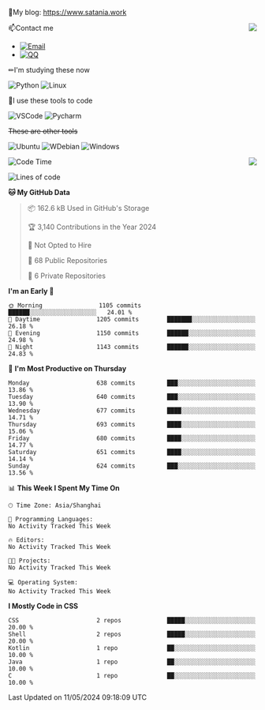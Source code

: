 📰My blog: https://www.satania.work

<img align="right" src="https://github-readme-stats.vercel.app/api/top-langs/?username=Katriell"/>

📫Contact me

* [![Email](https://img.shields.io/badge/Email-Iris@satania.work-1?style=social&logoColor=fff)](mailto:Iris@satania.work)
* [![QQ](https://img.shields.io/badge/QQ-2088839458-1?style=social&logoColor=fff)](tencent://AddContact/?fromId=45&fromSubId=1&subcmd=all&uin=2088839458&website=www.oicqzone.com)

✏I'm studying these now

![Python](https://img.shields.io/badge/-Python-blue?style=flat-square&logo=Python&logoColor=fff)
![Linux](https://img.shields.io/badge/-Linux-black?style=flat-square&logo=Linux&logoColor=fff)

🔨I use these tools to code

![VSCode](https://img.shields.io/badge/-VSCode-blue?style=flat-square&logo=visualstudiocode&logoColor=fff)
![Pycharm](https://img.shields.io/badge/-Pycharm-green?style=flat-square&logo=pycharm&logoColor=fff)

 ~~These are other tools~~

![Ubuntu](https://img.shields.io/badge/-Ubuntu-orange?style=flat-square&logo=Ubuntu&logoColor=fff)
![WDebian](https://img.shields.io/badge/-Debian-blue?style=flat-square&logo=Debian&logoColor=fff)
![Windows](https://img.shields.io/badge/-Windows-blue?style=flat-square&logo=Windows&logoColor=fff)


<img align="right" src="https://github-readme-stats-beta-amber-44.vercel.app/api?username=Katriell&show_icons=true&role=OWNER,ORGANIZATION_MEMBER,COLLABORATOR&locale=zh-my"/>

<!--START_SECTION:waka-->
![Code Time](http://img.shields.io/badge/Code%20Time-21%20mins-blue)

![Lines of code](https://img.shields.io/badge/From%20Hello%20World%20I%27ve%20Written-5.5%20thousand%20lines%20of%20code-blue)

**🐱 My GitHub Data** 

> 📦 162.6 kB Used in GitHub's Storage 
 > 
> 🏆 3,140 Contributions in the Year 2024
 > 
> 🚫 Not Opted to Hire
 > 
> 📜 68 Public Repositories 
 > 
> 🔑 6 Private Repositories 
 > 
**I'm an Early 🐤** 

```text
🌞 Morning                1105 commits        ██████░░░░░░░░░░░░░░░░░░░   24.01 % 
🌆 Daytime                1205 commits        ███████░░░░░░░░░░░░░░░░░░   26.18 % 
🌃 Evening                1150 commits        ██████░░░░░░░░░░░░░░░░░░░   24.98 % 
🌙 Night                  1143 commits        ██████░░░░░░░░░░░░░░░░░░░   24.83 % 
```
📅 **I'm Most Productive on Thursday** 

```text
Monday                   638 commits         ███░░░░░░░░░░░░░░░░░░░░░░   13.86 % 
Tuesday                  640 commits         ███░░░░░░░░░░░░░░░░░░░░░░   13.90 % 
Wednesday                677 commits         ████░░░░░░░░░░░░░░░░░░░░░   14.71 % 
Thursday                 693 commits         ████░░░░░░░░░░░░░░░░░░░░░   15.06 % 
Friday                   680 commits         ████░░░░░░░░░░░░░░░░░░░░░   14.77 % 
Saturday                 651 commits         ████░░░░░░░░░░░░░░░░░░░░░   14.14 % 
Sunday                   624 commits         ███░░░░░░░░░░░░░░░░░░░░░░   13.56 % 
```


📊 **This Week I Spent My Time On** 

```text
🕑︎ Time Zone: Asia/Shanghai

💬 Programming Languages: 
No Activity Tracked This Week

🔥 Editors: 
No Activity Tracked This Week

🐱‍💻 Projects: 
No Activity Tracked This Week

💻 Operating System: 
No Activity Tracked This Week
```

**I Mostly Code in CSS** 

```text
CSS                      2 repos             █████░░░░░░░░░░░░░░░░░░░░   20.00 % 
Shell                    2 repos             █████░░░░░░░░░░░░░░░░░░░░   20.00 % 
Kotlin                   1 repo              ██░░░░░░░░░░░░░░░░░░░░░░░   10.00 % 
Java                     1 repo              ██░░░░░░░░░░░░░░░░░░░░░░░   10.00 % 
C                        1 repo              ██░░░░░░░░░░░░░░░░░░░░░░░   10.00 % 
```




 Last Updated on 11/05/2024 09:18:09 UTC
<!--END_SECTION:waka-->
